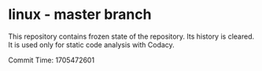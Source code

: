 # linux - master branch

This repository contains frozen state of the repository.
Its history is cleared. It is used only for static code
analysis with Codacy.

Commit Time: 1705472601